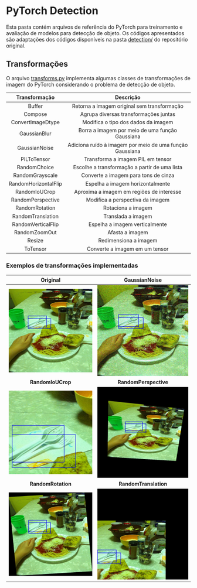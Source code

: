 # PyTorch Detection

Esta pasta contém arquivos de referência do PyTorch para treinamento e avaliação de modelos para detecção de objeto. Os códigos apresentados são adaptações dos códigos disponíveis na pasta [detection/](https://github.com/pytorch/vision/tree/main/references/detection) do repositório original.

## Transformações

O arquivo [transforms.py](./transforms.py) implementa algumas classes de transformações de imagem do PyTorch considerando o problema de detecção de objeto.

|     Transformação    |                         Descrição                        |
|:--------------------:|:--------------------------------------------------------:|
|        Buffer        |        Retorna a imagem original sem transformação       |
|        Compose       |           Agrupa diversas transformações juntas          |
|   ConvertImageDtype  |            Modifica o tipo dos dados da imagem           |
|     GaussianBlur     |      Borra a imagem por meio de uma função Gaussiana     |
|     GaussianNoise    | Adiciona ruído à imagem por meio de uma função Gaussiana |
|      PILToTensor     |             Transforma a imagem PIL em tensor            |
|     RandomChoice     |       Escolhe a transformação a partir de uma lista      |
|    RandomGrayscale   |           Converte a imagem para tons de cinza           |
| RandomHorizontalFlip |             Espelha a imagem horizontalmente             |
|     RandomIoUCrop    |         Aproxima a imagem em regiões de interesse        |
|   RandomPerspective  |             Modifica a perspectiva da imagem             |
|    RandomRotation    |                    Rotaciona a imagem                    |
|   RandomTranslation  |                    Translada a imagem                    |
|  RandomVerticalFlip  |              Espelha a imagem verticalmente              |
|     RandomZoomOut    |                      Afasta a imagem                     |
|        Resize        |                   Redimensiona a imagem                  |
|       ToTensor       |              Converte a imagem em um tensor              |

### Exemplos de transformações implementadas

|    **Original**    |   **GaussianNoise**   |
|:------------------:|:---------------------:|
|    ![original]     |       ![noised]       |
|  **RandomIoUCrop** | **RandomPerspective** |
|     ![cropped]     |     ![perspective]    |
| **RandomRotation** | **RandomTranslation** |
|     ![rotated]     |     ![translated]     |

[original]: ./img/original.jpg
[noised]: ./img/noised.jpg
[cropped]: ./img/cropped.jpg
[perspective]: ./img/perspective.jpg
[rotated]: ./img/rotated.jpg
[translated]: ./img/translated.jpg